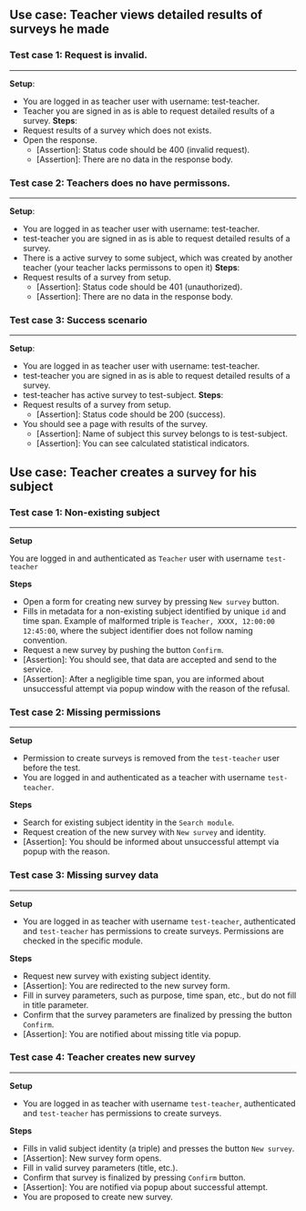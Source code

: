 ## Use case: Teacher views detailed results of surveys he made

### Test case 1: Request is invalid.
---
**Setup**:
  - You are logged in as teacher user with username: test-teacher.
  - Teacher you are signed in as is able to request detailed results of a survey.
**Steps**:
  - Request results of a survey which does not exists.
  - Open the response.
    - [Assertion]: Status code should be 400 (invalid request).
    - [Assertion]: There are no data in the response body.

### Test case 2: Teachers does no have permissons.
---
**Setup**:
  - You are logged in as teacher user with username: test-teacher.
  - test-teacher you are signed in as is able to request detailed results of a survey.
  - There is a active survey to some subject, which was created by another teacher (your teacher lacks permissons to open it)
**Steps**:
  - Request results of a survey from setup.
    - [Assertion]: Status code should be 401 (unauthorized).
    - [Assertion]: There are no data in the response body.

### Test case 3: Success scenario
---
**Setup**:
  - You are logged in as teacher user with username: test-teacher.
  - test-teacher you are signed in as is able to request detailed results of a survey.
  - test-teacher has active survey to test-subject.
**Steps**:
  - Request results of a survey from setup.
    - [Assertion]: Status code should be 200 (success).
  - You should see a page with results of the survey.
    - [Assertion]: Name of subject this survey belongs to is test-subject.
    - [Assertion]: You can see calculated statistical indicators.

## Use case: Teacher creates a survey for his subject

### Test case 1: Non-existing subject
---

**Setup**

You are logged in and authenticated as `Teacher` user with username `test-teacher`

**Steps**

- Open a form for creating new survey by pressing `New survey` button.
- Fills in metadata for a non-existing subject identified by unique `id` and time span. Example of malformed triple is `Teacher, XXXX, 12:00:00 12:45:00`, where the subject identifier does not follow naming convention.
- Request a new survey by pushing the button `Confirm`.
- [Assertion]: You should see, that data are accepted and send to the service.
- [Assertion]: After a negligible time span, you are informed about unsuccessful attempt via popup window with the reason of the refusal.

### Test case 2:  Missing permissions
---

**Setup**

- Permission to create surveys is removed from the `test-teacher` user before the test.
- You are logged in and authenticated as a teacher with username `test-teacher`.

**Steps**

- Search for existing subject identity in the `Search module`.
- Request creation of the new survey with `New survey` and identity.
- [Assertion]: You should be informed about unsuccessful attempt via popup with the reason.

### Test case 3: Missing survey data
---

**Setup**

- You are logged in as teacher with username `test-teacher`, authenticated and `test-teacher` has permissions to create surveys. Permissions are checked in the specific module.

**Steps**

- Request new survey with existing subject identity.
- [Assertion]: You are redirected to the new survey form.
- Fill in survey parameters, such as purpose, time span, etc., but do not fill in title parameter.
- Confirm that the survey parameters are finalized by pressing the button `Confirm`.
- [Assertion]: You are notified about missing title via popup.

### Test case 4: Teacher creates new survey
---

**Setup**

- You are logged in as teacher with username `test-teacher`, authenticated and `test-teacher` has permissions to create surveys.

**Steps**

- Fills in valid subject identity (a triple) and presses the button `New survey`.
- [Assertion]: New survey form opens.
- Fill in valid survey parameters (title, etc.).
- Confirm that survey is finalized by pressing `Confirm` button.
- [Assertion]: You are notified via popup about successful attempt.
- You are proposed to create new survey.

